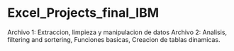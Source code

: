 # Excel_Projects_final_IBM
Archivo 1: Extraccion, limpieza y manipulacion de datos
Archivo 2: Analisis, filtering and sortering, Funciones basicas, Creacion de tablas dinamicas.
